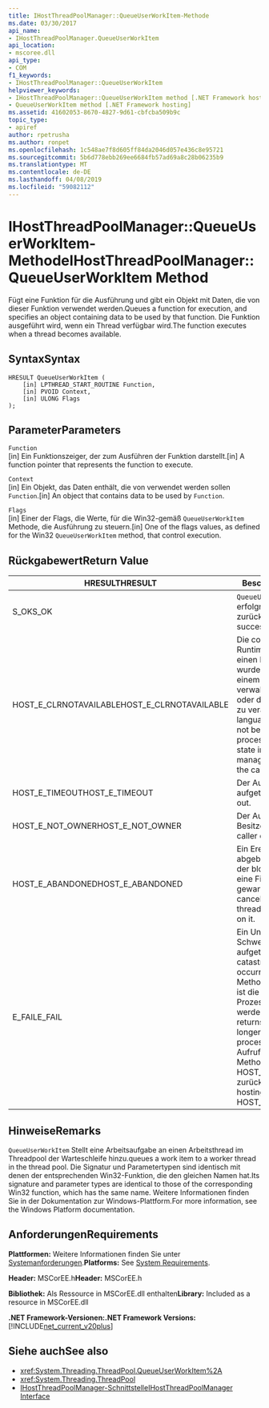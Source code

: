 ```yaml
---
title: IHostThreadPoolManager::QueueUserWorkItem-Methode
ms.date: 03/30/2017
api_name:
- IHostThreadPoolManager.QueueUserWorkItem
api_location:
- mscoree.dll
api_type:
- COM
f1_keywords:
- IHostThreadPoolManager::QueueUserWorkItem
helpviewer_keywords:
- IHostThreadPoolManager::QueueUserWorkItem method [.NET Framework hosting]
- QueueUserWorkItem method [.NET Framework hosting]
ms.assetid: 41602053-8670-4827-9d61-cbfcba509b9c
topic_type:
- apiref
author: rpetrusha
ms.author: ronpet
ms.openlocfilehash: 1c548ae7f8d605ff84da2046d057e436c8e95721
ms.sourcegitcommit: 5b6d778ebb269ee6684fb57ad69a8c28b06235b9
ms.translationtype: MT
ms.contentlocale: de-DE
ms.lasthandoff: 04/08/2019
ms.locfileid: "59082112"
---
```

# <a name="ihostthreadpoolmanagerqueueuserworkitem-method"></a><span data-ttu-id="269f5-102">IHostThreadPoolManager::QueueUserWorkItem-Methode</span><span class="sxs-lookup"><span data-stu-id="269f5-102">IHostThreadPoolManager::QueueUserWorkItem Method</span></span>
<span data-ttu-id="269f5-103">Fügt eine Funktion für die Ausführung und gibt ein Objekt mit Daten, die von dieser Funktion verwendet werden.</span><span class="sxs-lookup"><span data-stu-id="269f5-103">Queues a function for execution, and specifies an object containing data to be used by that function.</span></span> <span data-ttu-id="269f5-104">Die Funktion ausgeführt wird, wenn ein Thread verfügbar wird.</span><span class="sxs-lookup"><span data-stu-id="269f5-104">The function executes when a thread becomes available.</span></span>  
  
## <a name="syntax"></a><span data-ttu-id="269f5-105">Syntax</span><span class="sxs-lookup"><span data-stu-id="269f5-105">Syntax</span></span>  
  
```  
HRESULT QueueUserWorkItem (  
    [in] LPTHREAD_START_ROUTINE Function,  
    [in] PVOID Context,  
    [in] ULONG Flags  
);  
```  
  
## <a name="parameters"></a><span data-ttu-id="269f5-106">Parameter</span><span class="sxs-lookup"><span data-stu-id="269f5-106">Parameters</span></span>  
 `Function`  
 <span data-ttu-id="269f5-107">[in] Ein Funktionszeiger, der zum Ausführen der Funktion darstellt.</span><span class="sxs-lookup"><span data-stu-id="269f5-107">[in] A function pointer that represents the function to execute.</span></span>  
  
 `Context`  
 <span data-ttu-id="269f5-108">[in] Ein Objekt, das Daten enthält, die von verwendet werden sollen `Function`.</span><span class="sxs-lookup"><span data-stu-id="269f5-108">[in] An object that contains data to be used by `Function`.</span></span>  
  
 `Flags`  
 <span data-ttu-id="269f5-109">[in] Einer der Flags, die Werte, für die Win32-gemäß `QueueUserWorkItem` Methode, die Ausführung zu steuern.</span><span class="sxs-lookup"><span data-stu-id="269f5-109">[in] One of the flags values, as defined for the Win32 `QueueUserWorkItem` method, that control execution.</span></span>  
  
## <a name="return-value"></a><span data-ttu-id="269f5-110">Rückgabewert</span><span class="sxs-lookup"><span data-stu-id="269f5-110">Return Value</span></span>  
  
|<span data-ttu-id="269f5-111">HRESULT</span><span class="sxs-lookup"><span data-stu-id="269f5-111">HRESULT</span></span>|<span data-ttu-id="269f5-112">Beschreibung</span><span class="sxs-lookup"><span data-stu-id="269f5-112">Description</span></span>|  
|-------------|-----------------|  
|<span data-ttu-id="269f5-113">S_OK</span><span class="sxs-lookup"><span data-stu-id="269f5-113">S_OK</span></span>|`QueueUserWorkItem` <span data-ttu-id="269f5-114">wurde erfolgreich zurückgegeben.</span><span class="sxs-lookup"><span data-stu-id="269f5-114">returned successfully.</span></span>|  
|<span data-ttu-id="269f5-115">HOST_E_CLRNOTAVAILABLE</span><span class="sxs-lookup"><span data-stu-id="269f5-115">HOST_E_CLRNOTAVAILABLE</span></span>|<span data-ttu-id="269f5-116">Die common Language Runtime (CLR) wurde nicht in einen Prozess geladen wurde, oder die CLR ist in einem Zustand, in dem nicht verwalteten Code ausführen oder den Aufruf erfolgreich zu verarbeiten.</span><span class="sxs-lookup"><span data-stu-id="269f5-116">The common language runtime (CLR) has not been loaded into a process, or the CLR is in a state in which it cannot run managed code or process the call successfully.</span></span>|  
|<span data-ttu-id="269f5-117">HOST_E_TIMEOUT</span><span class="sxs-lookup"><span data-stu-id="269f5-117">HOST_E_TIMEOUT</span></span>|<span data-ttu-id="269f5-118">Der Aufruf ist ein Timeout aufgetreten.</span><span class="sxs-lookup"><span data-stu-id="269f5-118">The call timed out.</span></span>|  
|<span data-ttu-id="269f5-119">HOST_E_NOT_OWNER</span><span class="sxs-lookup"><span data-stu-id="269f5-119">HOST_E_NOT_OWNER</span></span>|<span data-ttu-id="269f5-120">Der Aufrufer ist nicht Besitzer der Sperre.</span><span class="sxs-lookup"><span data-stu-id="269f5-120">The caller does not own the lock.</span></span>|  
|<span data-ttu-id="269f5-121">HOST_E_ABANDONED</span><span class="sxs-lookup"><span data-stu-id="269f5-121">HOST_E_ABANDONED</span></span>|<span data-ttu-id="269f5-122">Ein Ereignis wurde abgebrochen, während sich der blockierte Thread oder eine Fiber darauf gewartet.</span><span class="sxs-lookup"><span data-stu-id="269f5-122">An event was canceled while a blocked thread or fiber was waiting on it.</span></span>|  
|<span data-ttu-id="269f5-123">E_FAIL</span><span class="sxs-lookup"><span data-stu-id="269f5-123">E_FAIL</span></span>|<span data-ttu-id="269f5-124">Ein Unbekannter Schwerwiegender Fehler ist aufgetreten.</span><span class="sxs-lookup"><span data-stu-id="269f5-124">An unknown catastrophic failure occurred.</span></span> <span data-ttu-id="269f5-125">Wenn eine Methode E_FAIL zurückgibt, ist die CLR nicht mehr im Prozess verwendet werden.</span><span class="sxs-lookup"><span data-stu-id="269f5-125">When a method returns E_FAIL, the CLR is no longer usable within the process.</span></span> <span data-ttu-id="269f5-126">Nachfolgende Aufrufe zum Hosten der Methoden HOST_E_CLRNOTAVAILABLE zurück.</span><span class="sxs-lookup"><span data-stu-id="269f5-126">Subsequent calls to hosting methods return HOST_E_CLRNOTAVAILABLE.</span></span>|  
  
## <a name="remarks"></a><span data-ttu-id="269f5-127">Hinweise</span><span class="sxs-lookup"><span data-stu-id="269f5-127">Remarks</span></span>  
 `QueueUserWorkItem` <span data-ttu-id="269f5-128">Stellt eine Arbeitsaufgabe an einen Arbeitsthread im Threadpool der Warteschleife hinzu.</span><span class="sxs-lookup"><span data-stu-id="269f5-128">queues a work item to a worker thread in the thread pool.</span></span> <span data-ttu-id="269f5-129">Die Signatur und Parametertypen sind identisch mit denen der entsprechenden Win32-Funktion, die den gleichen Namen hat.</span><span class="sxs-lookup"><span data-stu-id="269f5-129">Its signature and parameter types are identical to those of the corresponding Win32 function, which has the same name.</span></span> <span data-ttu-id="269f5-130">Weitere Informationen finden Sie in der Dokumentation zur Windows-Plattform.</span><span class="sxs-lookup"><span data-stu-id="269f5-130">For more information, see the Windows Platform documentation.</span></span>  
  
## <a name="requirements"></a><span data-ttu-id="269f5-131">Anforderungen</span><span class="sxs-lookup"><span data-stu-id="269f5-131">Requirements</span></span>  
 <span data-ttu-id="269f5-132">**Plattformen:** Weitere Informationen finden Sie unter [Systemanforderungen](../../../../docs/framework/get-started/system-requirements.md).</span><span class="sxs-lookup"><span data-stu-id="269f5-132">**Platforms:** See [System Requirements](../../../../docs/framework/get-started/system-requirements.md).</span></span>  
  
 <span data-ttu-id="269f5-133">**Header:** MSCorEE.h</span><span class="sxs-lookup"><span data-stu-id="269f5-133">**Header:** MSCorEE.h</span></span>  
  
 <span data-ttu-id="269f5-134">**Bibliothek:** Als Ressource in MSCorEE.dll enthalten</span><span class="sxs-lookup"><span data-stu-id="269f5-134">**Library:** Included as a resource in MSCorEE.dll</span></span>  
  
 **<span data-ttu-id="269f5-135">.NET Framework-Versionen:</span><span class="sxs-lookup"><span data-stu-id="269f5-135">.NET Framework Versions:</span></span>** [!INCLUDE[net_current_v20plus](../../../../includes/net-current-v20plus-md.md)]  
  
## <a name="see-also"></a><span data-ttu-id="269f5-136">Siehe auch</span><span class="sxs-lookup"><span data-stu-id="269f5-136">See also</span></span>

- <xref:System.Threading.ThreadPool.QueueUserWorkItem%2A>
- <xref:System.Threading.ThreadPool>
- [<span data-ttu-id="269f5-137">IHostThreadPoolManager-Schnittstelle</span><span class="sxs-lookup"><span data-stu-id="269f5-137">IHostThreadPoolManager Interface</span></span>](../../../../docs/framework/unmanaged-api/hosting/ihostthreadpoolmanager-interface.md)
